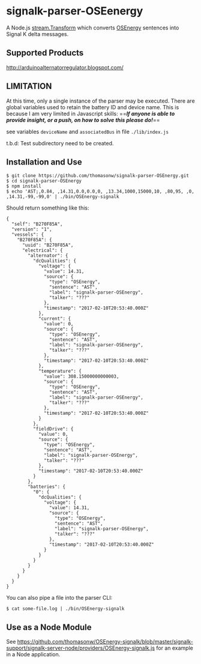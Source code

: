 # signalk-parser-OSEenergy


A Node.js [stream.Transform](https://nodejs.org/api/stream.html#stream_class_stream_transform) which converts [OSEnergy](https://github.com/OSEnergy/OSEnergy) sentences into Signal K delta messages.

## Supported Products
http://arduinoalternatorregulator.blogspot.com/




## LIMITATION
At this time, only a single instance of the parser may be executed.  There are global variables used to retain the battery ID and device name.  This is because I am very limited in Javascript skills:   ==***If anyone is able to provide insight, or a push, on how to solve this please do!***==

see variables ```deviceName``` and ```associatedBus``` in file ```./lib/index.js```

t.b.d: Test subdirectory need to be created. 


## Installation and Use

```
$ git clone https://github.com/thomasonw/signalk-parser-OSEnergy.git
$ cd signalk-parser-OSEnergy
$ npm install
$ echo 'AST;,0.84, ,14.31,0.0,0.0,0, ,13.34,1000,15000,10, ,80,95, ,0, ,14.31,-99,-99,0' | ./bin/OSEnergy-signalk
```

Should return something like this:

```
{
  "self": "B270F85A",
  "version": "1",
  "vessels": {
    "B270F85A": {
      "uuid": "B270F85A",
      "electrical": {
        "alternator": {
          "dcQualities": {
            "voltage": {
              "value": 14.31,
              "source": {
                "type": "OSEnergy",
                "sentence": "AST",
                "label": "signalk-parser-OSEnergy",
                "talker": "???"
              },
              "timestamp": "2017-02-10T20:53:40.000Z"
            },
            "current": {
              "value": 0,
              "source": {
                "type": "OSEnergy",
                "sentence": "AST",
                "label": "signalk-parser-OSEnergy",
                "talker": "???"
              },
              "timestamp": "2017-02-10T20:53:40.000Z"
            },
            "temperature": {
              "value": 308.15000000000003,
              "source": {
                "type": "OSEnergy",
                "sentence": "AST",
                "label": "signalk-parser-OSEnergy",
                "talker": "???"
              },
              "timestamp": "2017-02-10T20:53:40.000Z"
            }
          },
          "fieldDrive": {
            "value": 0,
            "source": {
              "type": "OSEnergy",
              "sentence": "AST",
              "label": "signalk-parser-OSEnergy",
              "talker": "???"
            },
            "timestamp": "2017-02-10T20:53:40.000Z"
          }
        },
        "batteries": {
          "0": {
            "dcQualities": {
              "voltage": {
                "value": 14.31,
                "source": {
                  "type": "OSEnergy",
                  "sentence": "AST",
                  "label": "signalk-parser-OSEnergy",
                  "talker": "???"
                },
                "timestamp": "2017-02-10T20:53:40.000Z"
              }
            }
          }
        }
      }
    }
  }
}
```

You can also pipe a file into the parser CLI:

```
$ cat some-file.log | ./bin/OSEnergy-signalk
```

## Use as a Node Module

See https://github.com/thomasonw/OSEnergy-signalk/blob/master/signalk-support/signalk-server-node/providers/OSEnergy-signalk.js  for an example in a Node application.
